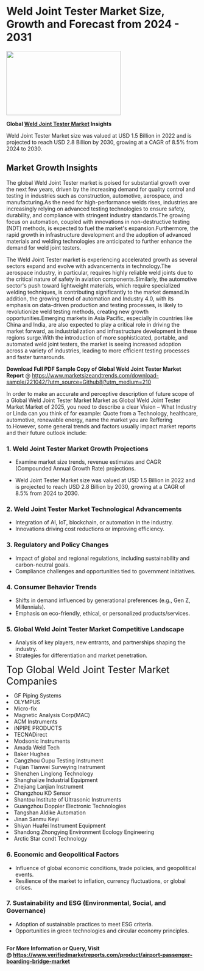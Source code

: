 <H1>Weld Joint Tester Market Size, Growth and Forecast from 2024 - 2031</H1><img class="aligncenter size-medium wp-image-584254" src="https://thirdeyenews.in/wp-content/uploads/2024/09/Global-Market-Research-300x168.jpeg" alt="" width="300" height="168" /><p><strong>Global&nbsp;<a href="https://www.marketsizeandtrends.com/download-sample/221042/?utm_source=Github8j?utm_medium=210">Weld Joint Tester Market</a> Insights</strong></p><p>Weld Joint Tester Market size was valued at USD 1.5 Billion in 2022 and is projected to reach USD 2.8 Billion by 2030, growing at a CAGR of 8.5% from 2024 to 2030.</p><p><h2>Market Growth Insights</h2> <p>The global Weld Joint Tester market is poised for substantial growth over the next few years, driven by the increasing demand for quality control and testing in industries such as construction, automotive, aerospace, and manufacturing.As the need for high-performance welds rises, industries are increasingly relying on advanced testing technologies to ensure safety, durability, and compliance with stringent industry standards.The growing focus on automation, coupled with innovations in non-destructive testing (NDT) methods, is expected to fuel the market's expansion.Furthermore, the rapid growth in infrastructure development and the adoption of advanced materials and welding technologies are anticipated to further enhance the demand for weld joint testers. </p> <p>The Weld Joint Tester market is experiencing accelerated growth as several sectors expand and evolve with advancements in technology.The aerospace industry, in particular, requires highly reliable weld joints due to the critical nature of safety in aviation components.Similarly, the automotive sector's push toward lightweight materials, which require specialized welding techniques, is contributing significantly to the market demand.In addition, the growing trend of automation and Industry 4.0, with its emphasis on data-driven production and testing processes, is likely to revolutionize weld testing methods, creating new growth opportunities.Emerging markets in Asia Pacific, especially in countries like China and India, are also expected to play a critical role in driving the market forward, as industrialization and infrastructure development in these regions surge.With the introduction of more sophisticated, portable, and automated weld joint testers, the market is seeing increased adoption across a variety of industries, leading to more efficient testing processes and faster turnarounds.</p><p><span class=""><strong>Download Full PDF Sample Copy of Global Weld Joint Tester Market Report</strong> @ <a href="https://www.marketsizeandtrends.com/download-sample/221042/?utm_source=Github8j?utm_medium=210" target="_blank">https://www.marketsizeandtrends.com/download-sample/221042/?utm_source=Github8j?utm_medium=210</a></span></p><p>In order to make an accurate and perceptive description of future scope of a Global&nbsp;Weld Joint Tester Market Market as Global&nbsp;Weld Joint Tester Market Market of 2025, you need to describe a clear Vision &ndash; What Industry or Linda can you think of for example: Quote from a Technology, healthcare, automotive, renewable energy, name the market you are Reffering to.However, some general trends and factors usually impact market reports and their future outlook include:</p><h3>1.&nbsp;<strong>Weld Joint Tester Market Growth Projections</strong></h3><ul><li>Examine market size trends, revenue estimates and CAGR (Compounded Annual Growth Rate) projections.</li><li><p>Weld Joint Tester Market size was valued at USD 1.5 Billion in 2022 and is projected to reach USD 2.8 Billion by 2030, growing at a CAGR of 8.5% from 2024 to 2030.</p></li></ul><h3>2.&nbsp;<strong>Weld Joint Tester Market Technological Advancements</strong></h3><ul><li>Integration of AI, IoT, blockchain, or automation in the industry.</li><li>Innovations driving cost reductions or improving efficiency.</li></ul><h3>3.&nbsp;<strong>Regulatory and Policy Changes</strong></h3><ul><li>Impact of global and regional regulations, including sustainability and carbon-neutral goals.</li><li>Compliance challenges and opportunities tied to government initiatives.</li></ul><h3>4.&nbsp;<strong>Consumer Behavior Trends</strong></h3><ul><li>Shifts in demand influenced by generational preferences (e.g., Gen Z, Millennials).</li><li>Emphasis on eco-friendly, ethical, or personalized products/services.</li></ul><h3>5.&nbsp;<strong>Global Weld Joint Tester Market Competitive Landscape</strong></h3><ul><li>Analysis of key players, new entrants, and partnerships shaping the industry.</li><li>Strategies for differentiation and market penetration.</li></ul><p data-pm-slice="1 1 []"><span style="color: inherit; font-family: inherit; font-size: 25px;">Top Global Weld Joint Tester Market Companies</span></p><div class="" data-test-id=""><p><li>GF Piping Systems</li><li> OLYMPUS</li><li> Micro-fix</li><li> Magnetic Analysis Corp(MAC)</li><li> ACM Instruments</li><li> iNPIPE PRODUCTS</li><li> TECNADirect</li><li> Modsonic Instruments</li><li> Amada Weld Tech</li><li> Baker Hughes</li><li> Cangzhou Oupu Testing Instrument</li><li> Fujian Tianwei Surveying Instrument</li><li> Shenzhen Linglong Technology</li><li> Shanghaiize Industrial Equipment</li><li> Zhejiang Lanjian Instrument</li><li> Changzhou KD Sensor</li><li> Shantou Institute of Ultrasonic Instruments</li><li> Guangzhou Doppler Electronic Technologies</li><li> Tangshan Aldike Automation</li><li> Jinan Sanmu Keyi</li><li> Shiyan Huafei Instrument Equipment</li><li> Shandong Zhongying Environment Ecology Engineering</li><li> Arctic Star ccndt Technology</li></p></div><h3>6.&nbsp;<strong>Economic and Geopolitical Factors</strong></h3><ul><li>Influence of global economic conditions, trade policies, and geopolitical events.</li><li>Resilience of the market to inflation, currency fluctuations, or global crises.</li></ul><h3>7.&nbsp;<strong>Sustainability and ESG (Environmental, Social, and Governance)</strong></h3><ul><li>Adoption of sustainable practices to meet ESG criteria.</li><li>Opportunities in green technologies and circular economy principles.</li></ul><h2><strong style="font-size: 14px;">For More Information or Query, Visit @&nbsp;</strong><a style="background-color: #ffffff; font-size: 14px;" href="https://www.marketsizeandtrends.com/report/weld-joint-tester-market/" target="_blank">https://www.verifiedmarketreports.com/product/airport-passenger-boarding-bridge-market</a></h2>